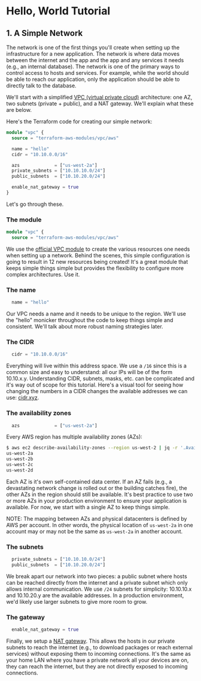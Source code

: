 # Hello, World Tutorial

## 1. A Simple Network

The network is one of the first things you'll create when setting up the infrastructure for a new application. The network is where data moves between the internet and the app and the app and any services it needs (e.g., an internal database). The network is one of the primary ways to control access to hosts and services. For example, while the world should be able to reach our application, only the application should be able to directly talk to the database.

We'll start with a simplified [VPC (virtual private cloud)](https://docs.aws.amazon.com/vpc/latest/userguide/what-is-amazon-vpc.html) architecture: one AZ, two subnets (private + public), and a NAT gateway. We'll explain what these are below.

Here's the Terraform code for creating our simple network:

```terraform
module "vpc" {
  source = "terraform-aws-modules/vpc/aws"

  name = "hello"
  cidr = "10.10.0.0/16"

  azs             = ["us-west-2a"]
  private_subnets = ["10.10.10.0/24"]
  public_subnets  = ["10.10.20.0/24"]

  enable_nat_gateway = true
}
```

Let's go through these.

### The module

```terraform
module "vpc" {
  source = "terraform-aws-modules/vpc/aws"
```

We use the [official VPC module](https://registry.terraform.io/modules/terraform-aws-modules/vpc/aws/latest) to create the various resources one needs when setting up a network. Behind the scenes, this simple configuration is going to result in 12 new resources being created! It's a great module that keeps simple things simple but provides the flexibility to configure more complex architectures. Use it.

### The name

```terraform
  name = "hello"
```

Our VPC needs a name and it needs to be unique to the region. We'll use the "hello" monicker throughout the code to keep things simple and consistent. We'll talk about more robust naming strategies later.

### The CIDR

```terraform
  cidr = "10.10.0.0/16"
```

Everything will live within this address space. We use a `/16` since this is a common size and easy to understand: all our IPs will be of the form 10.10.x.y. Understanding CIDR, subnets, masks, etc. can be complicated and it's way out of scope for this tutorial. Here's a visual tool for seeing how changing the numbers in a CIDR changes the available addresses we can use: [cidr.xyz](https://cidr.xyz/).

### The availability zones

```terraform
  azs             = ["us-west-2a"]
```

Every AWS region has multiple availability zones (AZs):

```sh
$ aws ec2 describe-availability-zones --region us-west-2 | jq -r '.AvailabilityZones[].ZoneName'
us-west-2a
us-west-2b
us-west-2c
us-west-2d
```

Each AZ is it's own self-contained data center. If an AZ fails (e.g., a devastating network change is rolled out or the building catches fire), the other AZs in the region should still be available. It's best practice to use two or more AZs in your production environment to ensure your application is available. For now, we start with a single AZ to keep things simple.

NOTE: The mapping between AZs and physical datacenters is defined by AWS per account. In other words, the physical location of `us-west-2a` in one account may or may not be the same as `us-west-2a` in another account.

### The subnets


```terraform
  private_subnets = ["10.10.10.0/24"]
  public_subnets  = ["10.10.20.0/24"]
```

We break apart our network into two pieces: a public subnet where hosts can be reached directly from the internet and a private subnet which only allows internal communication. We use `/24` subnets for simplicity: 10.10.10.x and 10.10.20.y are the available addresses. In a production environment, we'd likely use larger subnets to give more room to grow.

### The gateway

```terraform
  enable_nat_gateway = true
```

Finally, we setup a [NAT gateway](https://docs.aws.amazon.com/vpc/latest/userguide/vpc-nat-gateway.html). This allows the hosts in our private subnets to reach the internet (e.g., to download packages or reach external services) without exposing them to incoming connections. It's the same as your home LAN where you have a private network all your devices are on, they can reach the internet, but they are not directly exposed to incoming connections.
